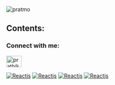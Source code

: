 <p align="left"> <img src="https://komarev.com/ghpvc/?username=pratmo&label=Profile%20views&color=0e75b6&style=flat&label=Profile+Visits" alt="pratmo" /> </p>

<h2 align="left">Contents:</h2>

<h3 align="left">Connect with me:</h3>
<p align="left">
<a href="https://linkedin.com/in/prathikmohan" target="blank"><img align="center" src="https://raw.githubusercontent.com/rahuldkjain/github-profile-readme-generator/master/src/images/icons/Social/linked-in-alt.svg" alt="prathikmohan" height="30" width="40" /></a>
</p>

<!---![Prathik's github stats](https://github-readme-stats.vercel.app/api?username=pratmo&count_private=true)--->

<!---<p><img align="center" src="https://github-readme-streak-stats.herokuapp.com/?user=pratmo&" alt="pratmo" /></p>--->

<!---[![Top Langs](https://github-readme-stats.vercel.app/api/top-langs/?username=pratmo&layout=compact)](https://github.com/anuraghazra/github-readme-stats)--->

[![Reactjs](https://github-readme-stats.vercel.app/api/pin/?username=pratmo&repo=Threadify&show_owner=true)](https://github.com/pratmo/Threadify) [![Reactjs](https://github-readme-stats.vercel.app/api/pin/?username=pratmo&repo=dbscan-wholesale-cust&show_owner=true)](https://github.com/pratmo/dbscan-wholesale-cust) [![Reactjs](https://github-readme-stats.vercel.app/api/pin/?username=pratmo&repo=50-startup-prob-multi-regression&show_owner=true)](https://github.com/pratmo/50-startup-prob-multi-regression) [![Reactjs](https://github-readme-stats.vercel.app/api/pin/?username=pratmo&repo=horry-putter-madlib-game&show_owner=true)](https://github.com/pratmo/horry-putter-madlib-game)



